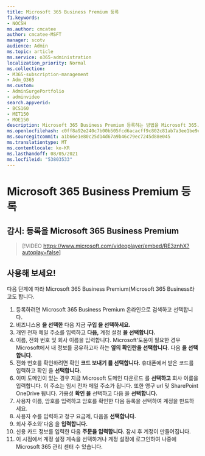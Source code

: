 ```yaml
---
title: Microsoft 365 Business Premium 등록
f1.keywords:
- NOCSH
ms.author: cmcatee
author: cmcatee-MSFT
manager: scotv
audience: Admin
ms.topic: article
ms.service: o365-administration
localization_priority: Normal
ms.collection:
- M365-subscription-management
- Adm_O365
ms.custom:
- AdminSurgePortfolio
- adminvideo
search.appverid:
- BCS160
- MET150
- MOE150
description: Microsoft 365 Business Premium 등록하는 방법을 Microsoft 365.
ms.openlocfilehash: c0ff8a92e240c7b00b505fcd6acacff9c802c81ab7a3ee1be9ed62b9bd2e4a12
ms.sourcegitcommit: a1b66e1e80c25d14d67a9b46c79ec7245d88e045
ms.translationtype: MT
ms.contentlocale: ko-KR
ms.lasthandoff: 08/05/2021
ms.locfileid: "53803533"
---
```

# <a name="sign-up-for-microsoft-365-business-premium-subscription"></a>Microsoft 365 Business Premium 등록

## <a name="watch-sign-up-for-microsoft-365-business-premium"></a>감시: 등록을 Microsoft 365 Business Premium

> [!VIDEO https://www.microsoft.com/videoplayer/embed/RE3znhX?autoplay=false]

## <a name="try-it"></a>사용해 보세요!

다음 단계에 따라 Microsoft 365 Business Premium(Microsoft 365 Business라고도 합니다.

1. 등록하려면 Microsoft 365 Business Premium 온라인으로 검색하고 선택합니다.
2. 비즈니스용 **을 선택한** 다음 지금 **구입 을 선택하세요.**
3. 개인 전자 메일 주소를 입력하고 **다음,** 계정 설정 **을 선택합니다.**
4. 이름, 전화 번호 및 회사 이름을 입력합니다. Microsoft&#39;도움이 필요한 경우 Microsoft에서 내 정보를 공유하고자 하는 **옆의 확인란을 선택합니다.** 다음 **을 선택합니다.**
5. 전화 번호를 확인하려면 확인 **코드 보내기 를 선택합니다.** 휴대폰에서 받은 코드를 입력하고 확인 을 **선택합니다.**
6. 이미 도메인이 있는 경우 지금 Microsoft 도메인 다운로드 를  **선택하고** 회사 이름을 입력합니다. 이 주소는 임시 전자 메일 주소가 됩니다. 또한 영구 url 및 SharePoint OneDrive 됩니다. 가용성 **확인 을** 선택하고 다음 을 **선택합니다.**
7. 사용자 이름, 암호를 입력하고 암호를 확인한  다음 등록을 선택하여 계정을 만드하세요.
8. 사용자 수를 입력하고 청구 요금제, 다음을 **선택합니다.**
9.  회사 주소와&#39;다음 을 **입력합니다.**
10. 신용 카드 정보를 입력한 다음 **주문을 입력합니다.** 잠시 후 계정이 만들어집니다.
11. 이 시점에서 계정  설정 계속을 선택하거나 계정 설정에 로그인하여 나중에 Microsoft 365 관리 센터 수 있습니다.